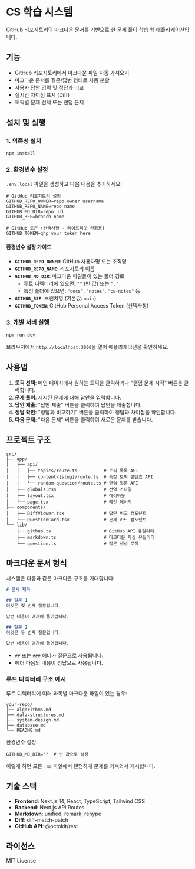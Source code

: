 # CS 학습 시스템

GitHub 리포지토리의 마크다운 문서를 기반으로 한 문제 풀이 학습 웹 애플리케이션입니다.

## 기능

- GitHub 리포지토리에서 마크다운 파일 자동 가져오기
- 마크다운 문서를 질문/답변 형태로 자동 분할
- 사용자 답안 입력 및 정답과 비교
- 실시간 차이점 표시 (Diff)
- 토픽별 문제 선택 또는 랜덤 문제

## 설치 및 실행

### 1. 의존성 설치
```bash
npm install
```

### 2. 환경변수 설정
`.env.local` 파일을 생성하고 다음 내용을 추가하세요:

```env
# GitHub 리포지토리 설정
GITHUB_REPO_OWNER=repo owner username
GITHUB_REPO_NAME=repo name
GITHUB_MD_DIR=repo url
GITHUB_REF=branch name

# GitHub 토큰 (선택사항 - 레이트리밋 완화용)
GITHUB_TOKEN=ghp_your_token_here
```

#### 환경변수 설정 가이드

- **`GITHUB_REPO_OWNER`**: GitHub 사용자명 또는 조직명
- **`GITHUB_REPO_NAME`**: 리포지토리 이름
- **`GITHUB_MD_DIR`**: 마크다운 파일들이 있는 폴더 경로
  - 루트 디렉터리에 있으면: `""` (빈 값) 또는 `"."`
  - 특정 폴더에 있으면: `"docs"`, `"notes"`, `"cs-notes"` 등
- **`GITHUB_REF`**: 브랜치명 (기본값: `main`)
- **`GITHUB_TOKEN`**: GitHub Personal Access Token (선택사항)

### 3. 개발 서버 실행
```bash
npm run dev
```

브라우저에서 `http://localhost:3000`을 열어 애플리케이션을 확인하세요.

## 사용법

1. **토픽 선택**: 메인 페이지에서 원하는 토픽을 클릭하거나 "랜덤 문제 시작" 버튼을 클릭합니다.
2. **문제 풀이**: 제시된 문제에 대해 답안을 입력합니다.
3. **답안 제출**: "답안 제출" 버튼을 클릭하여 답안을 제출합니다.
4. **정답 확인**: "정답과 비교하기" 버튼을 클릭하여 정답과 차이점을 확인합니다.
5. **다음 문제**: "다음 문제" 버튼을 클릭하여 새로운 문제를 받습니다.

## 프로젝트 구조

```
src/
├── app/
│   ├── api/
│   │   ├── topics/route.ts          # 토픽 목록 API
│   │   ├── content/[slug]/route.ts  # 특정 토픽 콘텐츠 API
│   │   └── random-question/route.ts # 랜덤 질문 API
│   ├── globals.css                  # 전역 스타일
│   ├── layout.tsx                   # 레이아웃
│   └── page.tsx                     # 메인 페이지
├── components/
│   ├── DiffViewer.tsx               # 답안 비교 컴포넌트
│   └── QuestionCard.tsx             # 문제 카드 컴포넌트
└── lib/
    ├── github.ts                    # GitHub API 유틸리티
    ├── markdown.ts                  # 마크다운 파싱 유틸리티
    └── question.ts                  # 질문 생성 로직
```

## 마크다운 문서 형식

시스템은 다음과 같은 마크다운 구조를 기대합니다:

```markdown
# 문서 제목

## 질문 1
이것은 첫 번째 질문입니다.

답변 내용이 여기에 들어갑니다.

## 질문 2
이것은 두 번째 질문입니다.

답변 내용이 여기에 들어갑니다.
```

- `##` 또는 `###` 헤더가 질문으로 사용됩니다.
- 헤더 다음의 내용이 정답으로 사용됩니다.

### 루트 디렉터리 구조 예시

루트 디렉터리에 여러 과목별 마크다운 파일이 있는 경우:

```
your-repo/
├── algorithms.md
├── data-structures.md
├── system-design.md
├── database.md
└── README.md
```

환경변수 설정:
```env
GITHUB_MD_DIR=""  # 빈 값으로 설정
```

이렇게 하면 모든 `.md` 파일에서 랜덤하게 문제를 가져와서 제시합니다.

## 기술 스택

- **Frontend**: Next.js 14, React, TypeScript, Tailwind CSS
- **Backend**: Next.js API Routes
- **Markdown**: unified, remark, rehype
- **Diff**: diff-match-patch
- **GitHub API**: @octokit/rest

## 라이선스

MIT License